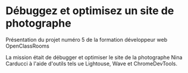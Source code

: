 # Débuggez et optimisez un site de photographe

Présentation du projet numéro 5 de la formation développeur web OpenClassRooms 

La mission était de débugger et optimiser le site de la photographe Nina Carducci à l'aide d'outils tels ue Lightouse, Wave et ChromeDevTools.

